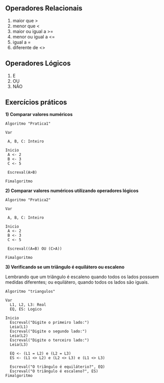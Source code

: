 ## Operadores Relacionais
1) maior que >
2) menor que <
3) maior ou igual a >=
4) menor ou igual a <=
5) igual a =
6) diferente de <>

## Operadores Lógicos
1) E
2) OU
3) NÃO


## Exercícios práticos
**1) Comparar valores numéricos**
```
Algoritmo "Pratica1"

Var

 A, B, C: Inteiro

Inicio
 A <- 2
 B <- 3
 C <- 5
 
 Escreval(A>B)

Fimalgoritmo
```

**2) Comparar valores numéricos utilizando operadores lógicos**
```
Algoritmo "Pratica2"

Var

 A, B, C: Inteiro

Inicio
 A <- 2
 B <- 3
 C <- 5
 
 Escreval((A=B) OU (C>A))

Fimalgoritmo
```

**3) Verificando se um triângulo é equilátero ou escaleno**

Lembrando que um triângulo é escaleno quando todos os lados possuem medidas diferentes; 
ou equilátero, quando todos os lados são iguais.

```
Algoritmo "triangulos"

Var
  L1, L2, L3: Real
  EQ, ES: Logico

Inicio
  Escreval("Digite o primeiro lado:")
  Leia(L1)
  Escreval("Digite o segundo lado:")
  Leia(L2)
  Escreval("Digite o terceiro lado:")
  Leia(L3)
  
  EQ <- (L1 = L2) e (L2 = L3)
  ES <- (L1 <> L2) e (L2 <> L3) e (L1 <> L3)
  
  Escreval("O triângulo é equiláterio?", EQ)
  Escreval("O triângulo é escaleno?", ES)
Fimalgoritmo
```
